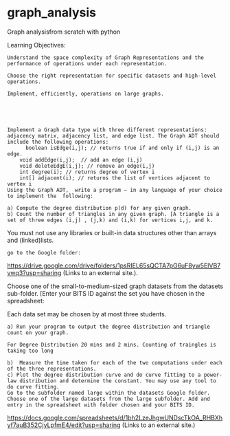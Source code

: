 # graph_analysis
Graph analysisfrom scratch with python

Learning Objectives:

 

    Understand the space complexity of Graph Representations and the performance of operations under each representation.

    Choose the right representation for specific datasets and high-level operations.

    Implement, efficiently, operations on large graphs.

 

 

    Implement a Graph data type with three different representations: adjacency matrix, adjacency list, and edge list. The Graph ADT should include the following operations:
          boolean isEdge(i,j); // returns true if and only if (i,j) is an edge.
        void addEdge(i,j);  // add an edge (i,j)
        void deleteEdgE(i,j); // remove an edge(i,j)
        int degree(i); // returns degree of vertex i 
        int[] adjacent(i); // returns the list of vertices adjacent to vertex i
    Using the Graph ADT,  write a program – in any language of your choice to implement the  following: 

    a) Compute the degree distribution p(d) for any given graph.
    b) Count the number of triangles in any given graph. [A triangle is a set of three edges (i,j) , (j,k) and (i,k) for vertices i,j, and k. 

You must not use any libraries or built-in data structures other than arrays and (linked)lists.

    go to the Google folder:

https://drive.google.com/drive/folders/1psRIEL65sQCTA7pG6uF8yw5ElVB7vwq3?usp=sharing (Links to an external site.). 

Choose one of the small-to-medium-sized graph datasets from the datasets sub-folder.  [Enter your BITS ID against the set you have chosen in the spreadsheet:


 Each data set may be chosen by at most three students.

    a) Run your program to output the degree distribution and triangle count on your graph.

    For Degree Distribution 20 mins and 2 mins. Counting of traingles is taking too long

    b)  Measure the time taken for each of the two computations under each of the three representations. 
    c) Plot the degree distribution curve and do curve fitting to a power-law distribution and determine the constant. You may use any tool to do curve fitting.
    Go to the subfolder named large within the datasets Google folder. Choose one of the large datasets from the large subfolder. Add and entry in the spreadsheet with folder chosen and your BITS ID.     

https://docs.google.com/spreadsheets/d/1bh2LzeJhgwUNDscTkOA_RHBXhyf7auB352CjyLpfmE4/edit?usp=sharing (Links to an external site.) 
